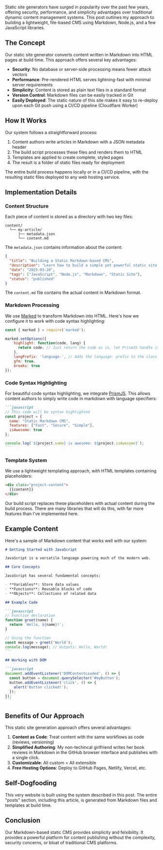 Static site generators have surged in popularity over the past few years, offering security, performance, and simplicity advantages over traditional dynamic content management systems. This post outlines my approach to building a lightweight, file-based CMS using Markdown, Node.js, and a few JavaScript libraries.

## The Concept

Our static site generator converts content written in Markdown into HTML pages at build time. This approach offers several key advantages:

- **Security**: No database or server-side processing means fewer attack vectors
- **Performance**: Pre-rendered HTML serves lightning-fast with minimal server requirements
- **Simplicity**: Content is stored as plain text files in a standard format
- **Version Control**: Markdown files can be easily tracked in Git
- **Easily Deployed**: The static nature of this site makes it easy to re-deploy upon each Git push using a CI/CD pipeline (Cloudflare Worker)

## How It Works

Our system follows a straightforward process:

1. Content authors write articles in Markdown with a JSON metadata header
2. The build script processes these files and renders them to HTML
3. Templates are applied to create complete, styled pages
4. The result is a folder of static files ready for deployment

The entire build process happens locally or in a CI/CD pipeline, with the resulting static files deployed to any web hosting service.

## Implementation Details

### Content Structure

Each piece of content is stored as a directory with two key files:

```
content/
  └── my-article/
      ├── metadata.json
      └── content.md
```

The `metadata.json` contains information about the content:

```json
{
  "title": "Building a Static Markdown-based CMS",
  "description": "Learn how to build a simple yet powerful static site generator",
  "date": "2025-03-20",
  "tags": ["JavaScript", "Node.js", "Markdown", "Static Site"],
  "status": "published"
}
```

The `content.md` file contains the actual content in Markdown format.

### Markdown Processing

We use [Marked](https://marked.js.org/) to transform Markdown into HTML. Here's how we configure it to work with code syntax highlighting:

```javascript
const { marked } = require('marked');

marked.setOptions({
    highlight: function(code, lang) {
      return code; // Just return the code as is, let PrismJS handle it
    },
    langPrefix: 'language-', // Adds the language- prefix to the class for PrismJS
    gfm: true,
    breaks: true
});
```

### Code Syntax Highlighting

For beautiful code syntax highlighting, we integrate [PrismJS](https://prismjs.com/). This allows content authors to simply write code in markdown with language specifiers:

````markdown
```javascript
// This code will be syntax highlighted
const project = {
  name: "Static Markdown CMS",
  features: ["Fast", "Secure", "Simple"],
  isAwesome: true
};

console.log(`${project.name} is awesome: ${project.isAwesome}`);
```
````

### Template System

We use a lightweight templating approach, with HTML templates containing placeholders:

```html
<div class="project-content">
  {{content}}
</div>
```

Our build script replaces these placeholders with actual content during the build process.
There are many libraries that will do this, with far more features than I've implemented here.

## Example Content

Here's a sample of Markdown content that works well with our system:

````markdown
# Getting Started with JavaScript

JavaScript is a versatile language powering much of the modern web.

## Core Concepts

JavaScript has several fundamental concepts:

- **Variables**: Store data values
- **Functions**: Reusable blocks of code
- **Objects**: Collections of related data

## Example Code

```javascript
// Function declaration
function greet(name) {
  return `Hello, ${name}!`;
}

// Using the function
const message = greet('World');
console.log(message); // Outputs: Hello, World!
```

## Working with DOM

```javascript
document.addEventListener('DOMContentLoaded', () => {
  const button = document.querySelector('#myButton');
  button.addEventListener('click', () => {
    alert('Button clicked!');
  });
});
```
````

## Benefits of Our Approach

This static site generation approach offers several advantages:

1. **Content as Code**: Treat content with the same workflows as code (reviews, versioning)
2. **Simplified Authoring**: My non-techincal girlfriend writes her book reviews in Markdown in the GitHub browser interface and publishes with a single click.
3. **Customizable**: All custom = All extensible
4. **Free Hosting Options**: Deploy to GitHub Pages, Netlify, Vercel, etc.

## Self-Dogfooding

This very website is built using the system described in this post. The entire "posts" section, including this article, is generated from Markdown files and templates at build time.

## Conclusion

Our Markdown-based static CMS provides simplicity and felxibility. It provides a powerful platform for content publishing without the complexity, security concerns, or bloat of traditional CMS platforms.